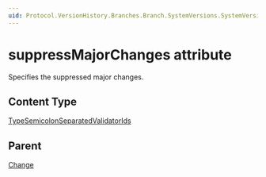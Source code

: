 ```yaml
---
uid: Protocol.VersionHistory.Branches.Branch.SystemVersions.SystemVersion.MajorVersions.MajorVersion.MinorVersions.MinorVersion.Changes.Change-suppressMajorChanges
---
```


# suppressMajorChanges attribute

Specifies the suppressed major changes.

## Content Type

[TypeSemicolonSeparatedValidatorIds](xref:Protocol-TypeSemicolonSeparatedValidatorIds)

## Parent

[Change](xref:Protocol.VersionHistory.Branches.Branch.SystemVersions.SystemVersion.MajorVersions.MajorVersion.MinorVersions.MinorVersion.Changes.Change)
